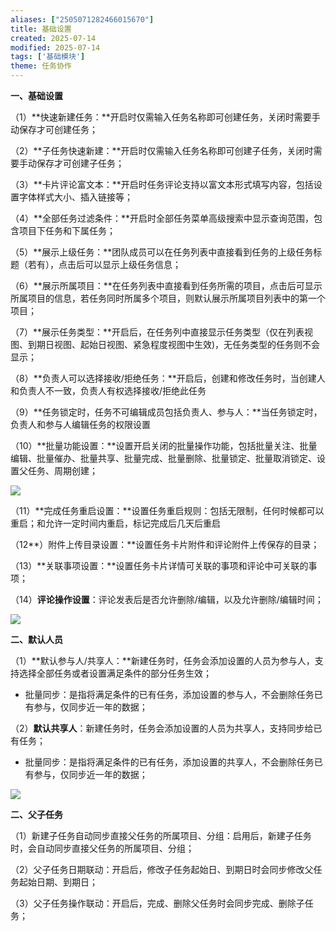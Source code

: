 ```yaml
---
aliases: ["2505071282466015670"]
title: 基础设置
created: 2025-07-14
modified: 2025-07-14
tags: ['基础模块']
theme: 任务协作
---
```


**一、基础设置**

（1）**快速新建任务：**开启时仅需输入任务名称即可创建任务，关闭时需要手动保存才可创建任务；

（2）**子任务快速新建：**开启时仅需输入任务名称即可创建子任务，关闭时需要手动保存才可创建子任务；

（3）**卡片评论富文本：**开启时任务评论支持以富文本形式填写内容，包括设置字体样式大小、插入链接等；

（4）**全部任务过滤条件：**开启时全部任务菜单高级搜索中显示查询范围，包含项目下任务和下属任务；

（5）**展示上级任务：**团队成员可以在任务列表中直接看到任务的上级任务标题（若有），点击后可以显示上级任务信息；

（6）**展示所属项目：**在任务列表中直接看到任务所需的项目，点击后可显示所属项目的信息，若任务同时所属多个项目，则默认展示所属项目列表中的第一个项目；

（7）**展示任务类型：**开启后，在任务列中直接显示任务类型（仅在列表视图、到期日视图、起始日视图、紧急程度视图中生效)，无任务类型的任务则不会显示；

（8）**负责人可以选择接收/拒绝任务：**开启后，创建和修改任务时，当创建人和负责人不一致，负责人有权选择接收/拒绝此任务

（9）**任务锁定时，任务不可编辑成员包括负责人、参与人：**当任务锁定时，负责人和参与人编辑任务的权限设置

（10）**批量功能设置：**设置开启关闭的批量操作功能，包括批量关注、批量编辑、批量催办、批量共享、批量完成、批量删除、批量锁定、批量取消锁定、设置父任务、周期创建；

![](https://myhelpdoc.oss-cn-heyuan.aliyuncs.com/mdimages/8fbee11880aee3e7a85c8a1cbad357e8.jpg)

（11）**完成任务重启设置：**设置任务重启规则：包括无限制，任何时候都可以重启；和允许一定时间内重启，标记完成后几天后重启

（12**）附件上传目录设置：**设置任务卡片附件和评论附件上传保存的目录；

（13）**关联事项设置：**设置任务卡片详情可关联的事项和评论中可关联的事项；

（14）**评论操作设置**：评论发表后是否允许删除/编辑，以及允许删除/编辑时间；

![](https://myhelpdoc.oss-cn-heyuan.aliyuncs.com/mdimages/2bd08f5d0438f1e27406d142c30c0399.jpg)

**二、默认人员**

（1）**默认参与人/共享人：**新建任务时，任务会添加设置的人员为参与人，支持选择全部任务或者设置满足条件的部分任务生效；

- 批量同步：是指将满足条件的已有任务，添加设置的参与人，不会删除任务已有参与，仅同步近一年的数据；

（2）**默认共享人**：新建任务时，任务会添加设置的人员为共享人，支持同步给已有任务；

- 批量同步：是指将满足条件的已有任务，添加设置的共享人，不会删除任务已有参与，仅同步近一年的数据；

![](https://myhelpdoc.oss-cn-heyuan.aliyuncs.com/mdimages/80f4e7c02c8554473d3c6c34e93b36b7.jpg)

**二、父子任务**

（1）新建子任务自动同步直接父任务的所属项目、分组：启用后，新建子任务时，会自动同步直接父任务的所属项目、分组；

（2）父子任务日期联动：开启后，修改子任务起始日、到期日时会同步修改父任务起始日期、到期日；

（3）父子任务操作联动：开启后，完成、删除父任务时会同步完成、删除子任务；


